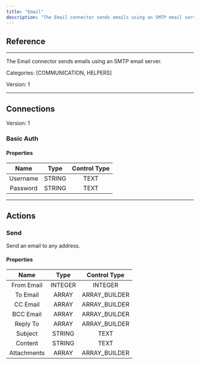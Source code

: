 ```yaml
---
title: "Email"
description: "The Email connector sends emails using an SMTP email server."
---
```

## Reference
<hr />

The Email connector sends emails using an SMTP email server.

Categories: [COMMUNICATION, HELPERS]

Version: 1

<hr />



## Connections

Version: 1


### Basic Auth

#### Properties

|      Name      |     Type     |     Control Type     |
|:--------------:|:------------:|:--------------------:|
| Username | STRING | TEXT  |
| Password | STRING | TEXT  |





<hr />





## Actions


### Send
Send an email to any address.

#### Properties

|      Name      |     Type     |     Control Type     |
|:--------------:|:------------:|:--------------------:|
| From Email | INTEGER | INTEGER  |
| To Email | ARRAY | ARRAY_BUILDER  |
| CC Email | ARRAY | ARRAY_BUILDER  |
| BCC Email | ARRAY | ARRAY_BUILDER  |
| Reply To | ARRAY | ARRAY_BUILDER  |
| Subject | STRING | TEXT  |
| Content | STRING | TEXT  |
| Attachments | ARRAY | ARRAY_BUILDER  |




